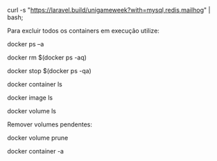 curl -s "https://laravel.build/unigameweek?with=mysql,redis,mailhog" | bash;

Para excluir todos os containers em execução utilize:

docker ps –a

docker rm $(docker ps -aq)

docker stop $(docker ps -qa)

docker container ls

docker image ls

docker volume ls

Remover volumes pendentes:

docker volume prune

docker container -a
